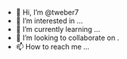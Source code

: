- 👋 Hi, I’m @tweber7
- 👀 I’m interested in ...
- 🌱 I’m currently learning ...
- 💞️ I’m looking to collaborate on .
- 📫 How to reach me ...

<!---
tweber7/tweber7 is a ✨ special ✨ repository because its `README.md` (this file) appears on your GitHub profile.
You can click the Preview link to take a look at your changes.
--->
